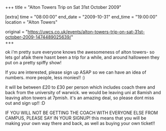 +++
title = "Alton Towers Trip on Sat 31st October 2009"

[extra]
time = "08:00:00"
end_date = "2009-10-31"
end_time = "19:00:00"
location = "Alton Towers"

original = "https://uwcs.co.uk/events/alton-towers-trip-on-sat-31st-october-2009-1474489025639/"    
+++

ok i'm pretty sure everyone knows the awesomeness of alton towers- so lets go\! afaik there hasnt been a trip for a while, and around halloween they put on a pretty spiffy show\!

If you are interested, please sign up ASAP so we can have an idea of numbers. more people, less monies\!\! :)

it will be between £20 to £30 per person which includes coach there and back from the university of warwick. we would be leaving uni at 8amish and leaving alton towers at 7pmish. it's an amazing deal, so please dont miss out and sign up\!\! :D

IF YOU WILL NOT BE GETTING THE COACH WITH EVERYONE ELSE FROM CAMPUS, PLEASE SAY IN YOUR SIGNUP\! this means that you will be making your own way there and back, as well as buying your own ticket\!\!

